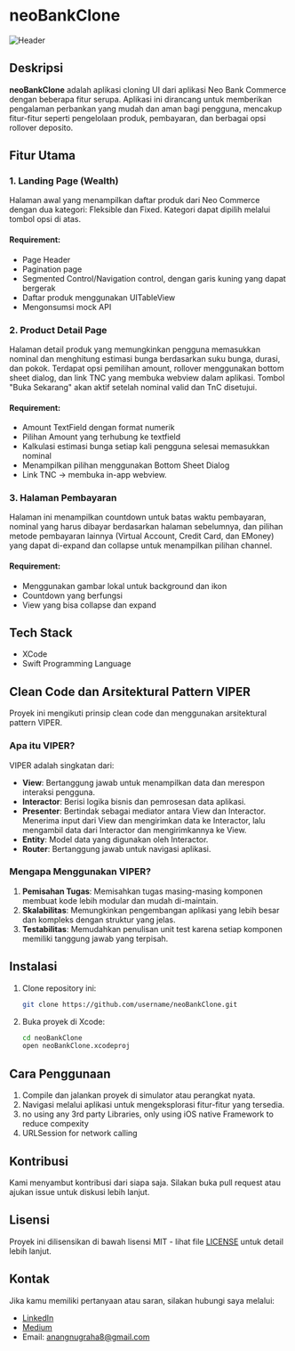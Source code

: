 # neoBankClone
![Header](https://imgtr.ee/images/2024/07/10/1e4bc234e43bef51f3d1bada850cc77c.png)

## Deskripsi
**neoBankClone** adalah aplikasi cloning UI dari aplikasi Neo Bank Commerce dengan beberapa fitur serupa. Aplikasi ini dirancang untuk memberikan pengalaman perbankan yang mudah dan aman bagi pengguna, mencakup fitur-fitur seperti pengelolaan produk, pembayaran, dan berbagai opsi rollover deposito.

## Fitur Utama
### 1. Landing Page (Wealth)
Halaman awal yang menampilkan daftar produk dari Neo Commerce dengan dua kategori: Fleksible dan Fixed. Kategori dapat dipilih melalui tombol opsi di atas.

#### Requirement:
- Page Header
- Pagination page
- Segmented Control/Navigation control, dengan garis kuning yang dapat bergerak
- Daftar produk menggunakan UITableView
- Mengonsumsi mock API

### 2. Product Detail Page
Halaman detail produk yang memungkinkan pengguna memasukkan nominal dan menghitung estimasi bunga berdasarkan suku bunga, durasi, dan pokok. Terdapat opsi pemilihan amount, rollover menggunakan bottom sheet dialog, dan link TNC yang membuka webview dalam aplikasi. Tombol "Buka Sekarang" akan aktif setelah nominal valid dan TnC disetujui.

#### Requirement:
- Amount TextField dengan format numerik
- Pilihan Amount yang terhubung ke textfield
- Kalkulasi estimasi bunga setiap kali pengguna selesai memasukkan nominal
- Menampilkan pilihan menggunakan Bottom Sheet Dialog
- Link TNC -> membuka in-app webview.

### 3. Halaman Pembayaran
Halaman ini menampilkan countdown untuk batas waktu pembayaran, nominal yang harus dibayar berdasarkan halaman sebelumnya, dan pilihan metode pembayaran lainnya (Virtual Account, Credit Card, dan EMoney) yang dapat di-expand dan collapse untuk menampilkan pilihan channel.

#### Requirement:
- Menggunakan gambar lokal untuk background dan ikon
- Countdown yang berfungsi
- View yang bisa collapse dan expand

## Tech Stack
- XCode
- Swift Programming Language

## Clean Code dan Arsitektural Pattern VIPER
Proyek ini mengikuti prinsip clean code dan menggunakan arsitektural pattern VIPER. 

### Apa itu VIPER?
VIPER adalah singkatan dari:
- **View**: Bertanggung jawab untuk menampilkan data dan merespon interaksi pengguna.
- **Interactor**: Berisi logika bisnis dan pemrosesan data aplikasi.
- **Presenter**: Bertindak sebagai mediator antara View dan Interactor. Menerima input dari View dan mengirimkan data ke Interactor, lalu mengambil data dari Interactor dan mengirimkannya ke View.
- **Entity**: Model data yang digunakan oleh Interactor.
- **Router**: Bertanggung jawab untuk navigasi aplikasi.

### Mengapa Menggunakan VIPER?
1. **Pemisahan Tugas**: Memisahkan tugas masing-masing komponen membuat kode lebih modular dan mudah di-maintain.
2. **Skalabilitas**: Memungkinkan pengembangan aplikasi yang lebih besar dan kompleks dengan struktur yang jelas.
3. **Testabilitas**: Memudahkan penulisan unit test karena setiap komponen memiliki tanggung jawab yang terpisah.

## Instalasi
1. Clone repository ini:
    ```bash
    git clone https://github.com/username/neoBankClone.git
    ```
2. Buka proyek di Xcode:
    ```bash
    cd neoBankClone
    open neoBankClone.xcodeproj
    ```

## Cara Penggunaan
1. Compile dan jalankan proyek di simulator atau perangkat nyata.
2. Navigasi melalui aplikasi untuk mengeksplorasi fitur-fitur yang tersedia.
3. no using any 3rd party Libraries, only using iOS native Framework to reduce compexity
4. URLSession for network calling

## Kontribusi
Kami menyambut kontribusi dari siapa saja. Silakan buka pull request atau ajukan issue untuk diskusi lebih lanjut.

## Lisensi
Proyek ini dilisensikan di bawah lisensi MIT - lihat file [LICENSE](LICENSE) untuk detail lebih lanjut.

## Kontak
Jika kamu memiliki pertanyaan atau saran, silakan hubungi saya melalui:
- [LinkedIn](https://www.linkedin.com/in/anangnugraha/)
- [Medium](https://anangnugraha.medium.com/)
- Email: anangnugraha8@gmail.com

